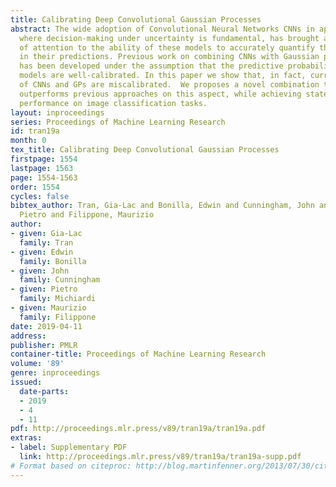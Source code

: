 ```yaml
---
title: Calibrating Deep Convolutional Gaussian Processes
abstract: The wide adoption of Convolutional Neural Networks CNNs in applications
  where decision-making under uncertainty is fundamental, has brought a great deal
  of attention to the ability of these models to accurately quantify the uncertainty
  in their predictions. Previous work on combining CNNs with Gaussian processes GPs
  has been developed under the assumption that the predictive probabilities of these
  models are well-calibrated. In this paper we show that, in fact, current combinations
  of CNNs and GPs are miscalibrated.  We proposes a novel combination that considerably
  outperforms previous approaches on this aspect, while achieving state-of-the-art
  performance on image classification tasks.
layout: inproceedings
series: Proceedings of Machine Learning Research
id: tran19a
month: 0
tex_title: Calibrating Deep Convolutional Gaussian Processes
firstpage: 1554
lastpage: 1563
page: 1554-1563
order: 1554
cycles: false
bibtex_author: Tran, Gia-Lac and Bonilla, Edwin and Cunningham, John and Michiardi,
  Pietro and Filippone, Maurizio
author:
- given: Gia-Lac
  family: Tran
- given: Edwin
  family: Bonilla
- given: John
  family: Cunningham
- given: Pietro
  family: Michiardi
- given: Maurizio
  family: Filippone
date: 2019-04-11
address: 
publisher: PMLR
container-title: Proceedings of Machine Learning Research
volume: '89'
genre: inproceedings
issued:
  date-parts:
  - 2019
  - 4
  - 11
pdf: http://proceedings.mlr.press/v89/tran19a/tran19a.pdf
extras:
- label: Supplementary PDF
  link: http://proceedings.mlr.press/v89/tran19a/tran19a-supp.pdf
# Format based on citeproc: http://blog.martinfenner.org/2013/07/30/citeproc-yaml-for-bibliographies/
---
```

